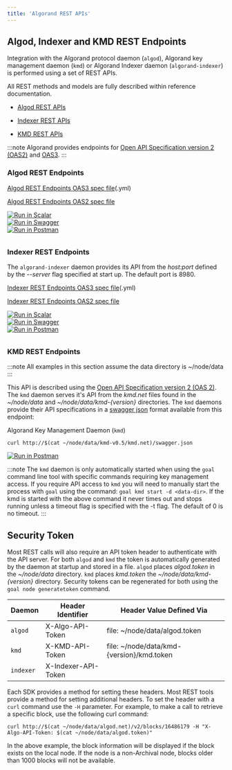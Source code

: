 ```yaml
---
title: 'Algorand REST APIs'
---
```


## Algod, Indexer and KMD REST Endpoints

Integration with the Algorand protocol daemon (`algod`), Algorand key management daemon (`kmd`) or Algorand Indexer daemon (`algorand-indexer`) is performed using a set of REST APIs.

All REST methods and models are fully described within reference documentation.

- [Algod REST APIs](/reference/rest-api/algod)

- [Indexer REST APIs](/reference/rest-api/indexer)

- [KMD REST APIs](/reference/rest-api/kmd)

:::note
Algorand provides endpoints for [Open API Specification version 2 (OAS2)](https://github.com/OAI/OpenAPI-Specification/blob/main/versions/2.0.md) and [OAS3](https://github.com/OAI/OpenAPI-Specification/blob/main/versions/3.1.0.md).
:::

### Algod REST Endpoints

[Algod REST Endpoints OAS3 spec file](https://github.com/algorand/go-algorand/blob/master/daemon/algod/api/algod.oas3.yml?raw=true)(.yml)

[Algod REST Endpoints OAS2 spec file](https://github.com/algorand/go-algorand/blob/master/daemon/algod/api/algod.oas2.json?raw=true)

<a href="https://algorand-algod.apidocumentation.com/reference" style="display: inline-block;">
  <img src="https://img.shields.io/badge/Run%20in-Scalar-4A90E2?style=flat&logoColor=4A90E2&color=f0f0f0" alt="Run in Scalar">
</a>

<br>

<a href="https://nodely.io/swagger/index.html?url=/swagger/api/4160/algod.oas3.yml" style="display: inline-block;">
  <img src="https://img.shields.io/badge/Run%20in-Swagger-85EA2D?logo=swagger&logoColor=black" alt="Run in Swagger">
</a>

<br>

<a href="https://god.gw.postman.com/run-collection/35060167-e2f8f2e0-807f-4d5e-a153-23231ef25316?action=collection%2Ffork&source=rip_markdown&collection-url=entityId%3D35060167-e2f8f2e0-807f-4d5e-a153-23231ef25316%26entityType%3Dcollection%26workspaceId%3D19492cc5-4dbb-46fc-9845-c45db4333e76" style="display: inline-block; margin-bottom: 10px;">
  <img src="https://run.pstmn.io/button.svg" alt="Run in Postman">
</a>

### Indexer REST Endpoints

The `algorand-indexer` daemon provides its API from the _host:port_ defined by the _--server_ flag specified at start up. The default port is 8980.

[Indexer REST Endpoints OAS3 spec file](https://www.github.com/algorand/indexer/blob/develop/api/indexer.oas3.yml?raw=true)(.yml)

[Indexer REST Endpoints OAS2 spec file](https://github.com/algorand/indexer/blob/develop/api/indexer.oas2.json?raw=true)

<a href="https://algorand-indexer.apidocumentation.com/reference" style="display: inline-block;">
  <img src="https://img.shields.io/badge/Run%20in-Scalar-4A90E2?style=flat&logoColor=4A90E2&color=f0f0f0" alt="Run in Scalar">
</a>

<br>

<a href="https://nodely.io/swagger/index.html?url=/swagger/api/4160/indexer.oas3.yml" style="display: inline-block;">
  <img src="https://img.shields.io/badge/Run%20in-Swagger-85EA2D?logo=swagger&logoColor=black" alt="Run in Swagger">
</a>

<br>

<a href="https://god.gw.postman.com/run-collection/35060167-51480ac3-c621-4c2d-a5e1-5c763fa976a3?action=collection%2Ffork&source=rip_markdown&collection-url=entityId%3D35060167-51480ac3-c621-4c2d-a5e1-5c763fa976a3%26entityType%3Dcollection%26workspaceId%3D19492cc5-4dbb-46fc-9845-c45db4333e76" style="display: inline-block; margin-bottom: 10px;">
  <img src="https://run.pstmn.io/button.svg" alt="Run in Postman">
</a>

### KMD REST Endpoints

:::note
All examples in this section assume the data directory is ~/node/data
:::

This API is described using the [Open API Specification version 2 (OAS 2)](https://github.com/OAI/OpenAPI-Specification/blob/master/versions/2.0.md). The `kmd` daemon serves it's API from the _kmd.net_ files found in the _~/node/data_ and _~/node/data/kmd-{version}_ directories. The `kmd` daemons provide their API specifications in a [swagger json](https://github.com/algorand/go-algorand/blob/master/daemon/kmd/api/swagger.json) format available from this endpoint:

Algorand Key Management Daemon (`kmd`)

```shell showLineNumbers=false frame=none
curl http://$(cat ~/node/data/kmd-v0.5/kmd.net)/swagger.json
```

<a href="https://god.gw.postman.com/run-collection/35060167-0823a4c5-1a2f-499a-9e24-6b6639a057ef?action=collection%2Ffork&source=rip_markdown&collection-url=entityId%3D35060167-0823a4c5-1a2f-499a-9e24-6b6639a057ef%26entityType%3Dcollection%26workspaceId%3D19492cc5-4dbb-46fc-9845-c45db4333e76" style="display: inline-block;">
  <img src="https://run.pstmn.io/button.svg" alt="Run in Postman">
</a>

:::note
The `kmd` daemon is only automatically started when using the `goal` command line tool with specific commands requiring key management access. If you require API access to `kmd` you will need to manually start the process with `goal` using the command: `goal kmd start -d <data-dir>`. If the kmd is started with the above command it never times out and stops running unless a timeout flag is specified with the -t flag. The default of 0 is no timeout.
:::

## Security Token

Most REST calls will also require an API token header to authenticate with the API server. For both `algod` and `kmd` the token is automatically generated by the daemon at startup and stored in a file. `algod` places _algod.token_ in the _~/node/data_ directory. `kmd` places _kmd.token_ the _~/node/data/kmd-{version}_ directory. Security tokens can be regenerated for both using the `goal node generatetoken` command.

| Daemon    | Header Identifier   | Header Value Defined Via                    |
| --------- | ------------------- | ------------------------------------------- |
| `algod`   | X-Algo-API-Token    | file: ~/node/data/algod.token               |
| `kmd`     | X-KMD-API-Token     | file: ~/node/data/kmd-\{version\}/kmd.token |
| `indexer` | X-Indexer-API-Token |                                             |

Each SDK provides a method for setting these headers. Most REST tools provide a method for setting additional headers. To set the header with a `curl` command use the `-H` parameter. For example, to make a call to retrieve a specific block, use the following curl command:

```shell showLineNumbers=false frame=none
curl http://$(cat ~/node/data/algod.net)/v2/blocks/16486179 -H "X-Algo-API-Token: $(cat ~/node/data/algod.token)"
```

In the above example, the block information will be displayed if the block exists on the local node. If the node is a non-Archival node, blocks older than 1000 blocks will not be available.

